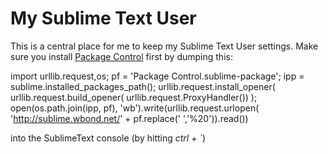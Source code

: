 # My Sublime Text User

This is a central place for me to keep my Sublime Text User settings. Make sure you install [Package Control](http://wbond.net/sublime_packages/package_control/installation) first by dumping this:

   import urllib.request,os; pf = 'Package Control.sublime-package'; ipp = sublime.installed_packages_path(); urllib.request.install_opener( urllib.request.build_opener( urllib.request.ProxyHandler()) ); open(os.path.join(ipp, pf), 'wb').write(urllib.request.urlopen( 'http://sublime.wbond.net/' + pf.replace(' ','%20')).read())

into the SublimeText console (by hitting *ctrl + `*)
